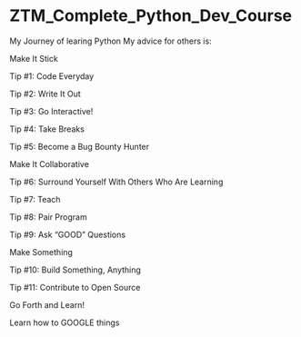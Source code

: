 # ZTM_Complete_Python_Dev_Course
My Journey of learing Python 
My advice for others is:

Make It Stick

Tip #1: Code Everyday

Tip #2: Write It Out

Tip #3: Go Interactive!

Tip #4: Take Breaks

Tip #5: Become a Bug Bounty Hunter

Make It Collaborative

Tip #6: Surround Yourself With Others Who Are Learning

Tip #7: Teach

Tip #8: Pair Program

Tip #9: Ask “GOOD” Questions

Make Something

Tip #10: Build Something, Anything

Tip #11: Contribute to Open Source

Go Forth and Learn!

Learn how to GOOGLE things 
